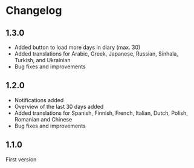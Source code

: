 # Changelog

## 1.3.0
- Added button to load more days in diary (max. 30)
- Added translations for Arabic, Greek, Japanese, Russian, Sinhala, Turkish, and Ukrainian
- Bug fixes and improvements

## 1.2.0
- Notifications added
- Overview of the last 30 days added
- Added translations for Spanish, Finnish, French, Italian, Dutch, Polish, Romanian and Chinese
- Bug fixes and improvements

## 1.1.0
First version
